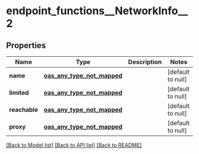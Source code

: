 # endpoint_functions__NetworkInfo__2
## Properties

| Name | Type | Description | Notes |
|------------ | ------------- | ------------- | -------------|
| **name** | [**oas_any_type_not_mapped**](.md) |  | [default to null] |
| **limited** | [**oas_any_type_not_mapped**](.md) |  | [default to null] |
| **reachable** | [**oas_any_type_not_mapped**](.md) |  | [default to null] |
| **proxy** | [**oas_any_type_not_mapped**](.md) |  | [default to null] |

[[Back to Model list]](../README.md#documentation-for-models) [[Back to API list]](../README.md#documentation-for-api-endpoints) [[Back to README]](../README.md)

